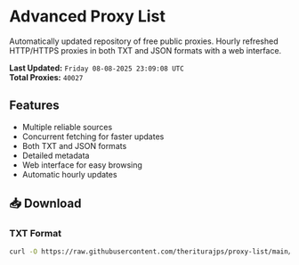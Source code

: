 # Advanced Proxy List

Automatically updated repository of free public proxies. Hourly refreshed HTTP/HTTPS proxies in both TXT and JSON formats with a web interface.

**Last Updated:** `Friday 08-08-2025 23:09:08 UTC`  
**Total Proxies:** `40027`

## Features
- Multiple reliable sources
- Concurrent fetching for faster updates
- Both TXT and JSON formats
- Detailed metadata
- Web interface for easy browsing
- Automatic hourly updates

## 📥 Download

### TXT Format
```bash
curl -O https://raw.githubusercontent.com/theriturajps/proxy-list/main/proxies.txt